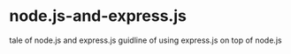 # node.js-and-express.js
tale of node.js and express.js
guidline of using express.js on top of node.js
